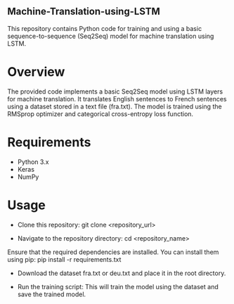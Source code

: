 ## Machine-Translation-using-LSTM
This repository contains Python code for training and using a basic sequence-to-sequence (Seq2Seq) model for machine translation using LSTM.

# Overview
The provided code implements a basic Seq2Seq model using LSTM layers for machine translation. It translates English sentences to French sentences using a dataset stored in a text file (fra.txt). The model is trained using the RMSprop optimizer and categorical cross-entropy loss function.

# Requirements
* Python 3.x
* Keras
* NumPy

# Usage

* Clone this repository:
git clone <repository_url>

* Navigate to the repository directory:
cd <repository_name>

Ensure that the required dependencies are installed. You can install them using pip:
pip install -r requirements.txt

* Download the dataset fra.txt or deu.txt and place it in the root directory.

* Run the training script:
This will train the model using the dataset and save the trained model.
